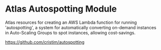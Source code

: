 # Atlas Autospotting Module

Atlas resources for creating an AWS Lambda function for running 'autospotting', a system for automatically
converting on-demand instances in Auto-Scaling Groups to spot instances, allowing cost-savings.

https://github.com/cristim/autospotting

